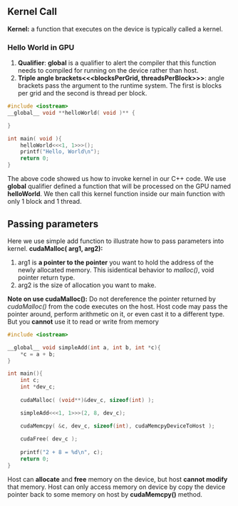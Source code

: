 ## Kernel Call
**Kernel:** a function that executes on the device is typically called a kernel.

### Hello World in GPU
1. **Qualifier**: __global__ is a qualifier to alert the compiler that this function needs to compiled for running on the device rather than host.
2. **Triple angle brackets<<<blocksPerGrid, threadsPerBlock>>>**: angle brackets pass the argument to the runtime system. The first is blocks per grid and the second is thread per block.
```C++
#include <iostream>
__global__ void **helloWorld( void )** {

}

int main( void ){
	helloWorld<<<1, 1>>>();
	printf("Hello, World\n");
	return 0;
}
```
The above code showed us how to invoke kernel in our C++ code. We use __global__ qualifier defined a function that will be processed on the GPU named **helloWorld**. We then call this kernel function inside our main function with only 1 block and 1 thread.

## Passing parameters
Here we use simple add function to illustrate how to pass parameters into kernel.
**cudaMalloc( arg1, arg2):** 
1. arg1 is **a pointer to the pointer** you want to hold the address of the newly allocated memory. This isidentical behavior to *malloc()*, void pointer return type.
2. arg2 is the size of allocation you want to make.

**Note on use cudaMalloc():** Do not dereference the pointer returned by *cudaMalloc()* from the code executes on the host. Host code may pass the pointer around, perform arithmetic on it, or even cast it to a different type. But you **cannot** use it to read or write from memory

```C++
#include <iostream>

__global__ void simpleAdd(int a, int b, int *c){
	*c = a + b;
}

int main(){
	int c;
	int *dev_c;
	
	cudaMalloc( (void**)&dev_c, sizeof(int) );	

	simpleAdd<<<1, 1>>>(2, 8, dev_c);

	cudaMemcpy( &c, dev_c, sizeof(int), cudaMemcpyDeviceToHost );
	
	cudaFree( dev_c );
	
	printf("2 + 8 = %d\n", c);
	return 0;
}
```

Host can **allocate** and **free** memory on the device, but host **cannot modify** that memory. Host can only access memory on device by copy the device pointer back to some memory on host by **cudaMemcpy()** method.
